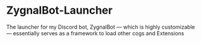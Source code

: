 # ZygnalBot-Launcher
The launcher for my Discord bot, ZygnalBot — which is highly customizable — essentially serves as a framework to load other cogs and Extensions
